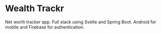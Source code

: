 # Wealth Trackr

Net worth tracker app. Full stack using Svelte and Spring Boot. Android for mobile and Firebase for authentication.

